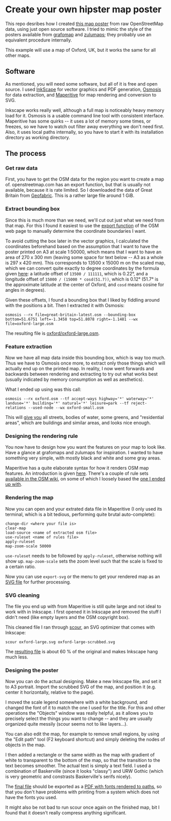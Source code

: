 # Create your own hipster map poster

This repo desribes how I created [this map poster](oxford/oxford-large-map.pdf) from raw OpenStreetMap data, 
using just open source software.  I tried to mimic the style of the posters available from 
[grafomap](https://grafomap.com/) and [zulumaps](https://grafomap.com/); they probably use an equivalent 
procedure internally.

This example will use a map of Oxford, UK, but it works the same for all other maps.

## Software

As mentioned, you will need some software, but all of it is free and open source.  I used [InkScape](https://inkscape.org/)
for vector graphics and PDF generation, [Osmosis](https://wiki.openstreetmap.org/wiki/Osmosis) for data extraction,
and [Maperitive](https://wiki.openstreetmap.org/wiki/Maperitive) for map rendering and conversion to SVG.

Inkscape works really well, although a full map is noticeably heavy memory load for it.  Osmosis is a usable command line 
tool with consistent interface.  Maperitive has
some quirks -- it uses a lot of memory some times, or freezes, so we have to watch out filter away everything we
don't need first.  Also, it uses local paths internally, so you have to start it with its installation directory
as working directory.


## The process

### Get raw data

First, you have to get the OSM data for the region you want to create a map of.  openstreetmap.com has an 
export function, but that is usually not available, because it is rate limited.  So I downloaded the data
of Great Britain from [Geofabric](https://download.geofabrik.de/europe.html).  This is a rather large file
around 1 GiB.


### Extract bounding box

Since this is much more than we need, we'll cut out just what we need from that map.  For this I found it 
easiest to use the [export function](https://www.openstreetmap.org/export#map=12/51.7536/-1.2400) of the OSM
web page to manually determine the coordinate boundaries I want.  

To avoid cutting the box later in the vector 
graphics, I calculated the coordinates beforehand based on the assumption that I want to have the poster printed
on A3 at scale 1:50000, which means that I want to have an area of 270 x 300 mm (leaving some space for text below --
A3 as a whole is 297 x 420 mm).  This corresponds to 13500 x 15000 m on the scaled map, which we can convert 
quite exactly to degree coordinates by the formula given [here](https://gis.stackexchange.com/a/2964):  a latitude
offset of `13500 / 111111`, which is 0.22°, and a longitude offset of `15000 / (15000 * cosd(51.7))`, which is 0.12° 
(51.7° is the approximate latitude at the center of Oxford, and `cosd` means cosine for angles in degrees).

Given these offsets, I found a bounding box that I liked by fiddling around with the positions a bit.  Then I extracted it
with Osmosis:

```
osmosis --rx file=great-britain-latest.osm --bounding-box bottom=51.6751 left=-1.3458 top=51.8078 right=-1.1481 --wx file=oxford-large.osm
```

The resulting file is [oxford/oxford-large.osm](oxford/oxford-large.osm).


### Feature extraction

Now we have all map data inside this bounding box, which is way too much.  Thus we have to Osmosis once more, to extract only
those things which will actually end up on the printed map.  In reality, I now went forwards and backwards
between rendering and extracting to try out what works best (usually indicated by memory consumption as well as aesthetics).

What I ended up using was this call:

```
osmosis --rx oxford.osm --tf accept-ways highway='*' waterway='*' landuse='*' building='*' natural='*' leisure=park --tf reject-relations --used-node --wx oxford-small.osm
```

This will [give you](oxford/oxford-large-extracted.osm) all streets, bodies of water, some greens, and "residential areas",
which are buildings and similar areas, and looks nice enough.


### Designing the rendering rule

You now have to design how you want the features on your map to look like.  Have a glance at grafomaps and zulumaps
for inspiration.  I wanted to have something very simple, with mostly black and white and some gray areas.

Maperitive has a quite elaborate syntax for how it renders OSM map features.  An introduction is given 
[here](http://maperitive.net/docs/Rulesets.html).  There's a couple of rule sets 
[available in the OSM wiki](https://wiki.openstreetmap.org/wiki/Category:Maperitive/Rules), on some of which
I loosely based the [one I ended up with](simple.mrules).


### Rendering the map

Now you can open and your extrated data file in Maperitive (I only used its terminal, which is a bit tedious, performing
quite brutal auto-complete):

```
change-dir <where your file is>
clear-map
load-source <name of extracted osm file>
use-ruleset <name of rules file>
apply-ruleset
map-zoom-scale 50000
```

`use-ruleset` needs to be followed by `apply-ruleset`, otherwise nothing will show up. `map-zoom-scale` sets the zoom 
level such that the scale is fixed to a certain ratio.

Now you can use `export-svg` or the menu to get your rendered map as an [SVG file](oxford/oxford-large.svg) 
for further processing.


### SVG cleaning

The file you end up with from Maperitive is still quite large and not ideal to work with in Inkscape.  I first opened it in 
Inkscape and removed the stuff I didn't need (like empty layers and the OSM copyright box).  

This cleaned file I ran through [scour](https://github.com/scour-project/scour), an SVG optimizer that comes with Inkscape:

```
scour oxford-large.svg oxford-large-scrubbed.svg
```

The [resulting file](oxford/oxford-large-scrubbed.svg) is about 60 % of the original and makes Inkscape hang much less.


### Designing the poster

Now you can do the actual designing.  Make a new Inkscape file, and set it to A3 portrait.  Import the scrubbed SVG of the 
map, and position it (e.g. center it horizontally, relative to the page).

I moved the scale legend somewhere with a white background, and changed the font of it to match the one I used for the title.
For this and other operations the "Objects" window was really helpful, as it allows you to precisely select the things
you want to change -- and they are usually organized quite messily (scour seems not to like layers...).

You can also edit the map, for example to remove small regions, by using the "Edit path" tool (F2 keyboard shortcut)
and simply deleting the nodes of objects in the map.

I then added a rectangle or the same width as the map with gradient of white to transparent to the bottom of the map,
so that the transition to the text becomes smoother.  The actual text is simply a text field.  I used a combination of
Baskerville (since it looks "classy") and URW Gothic (which is very geometric and constrasts Baskerville's serifs nicely).

The [final file](oxford/oxford-large-map.svg) should be exported as a 
[PDF with fonts rendered to paths](oxford/oxford-large-map.pdf), so that you don't have problems with printing
from a system which does not have the fonts you used.

It might also be not bad to run scour once again on the finished map, bit I found that it doesn't really compress
anything significant.
